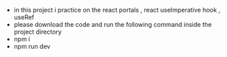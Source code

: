 - in this project i practice on the react portals , react useImperative hook , useRef
- please download the code and run the following command inside the project directory
- npm i 
- npm run dev
